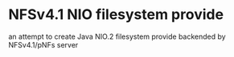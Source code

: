 # NFSv4.1 NIO filesystem provide

an attempt to create Java NIO.2 filesystem provide backended by NFSv4.1/pNFs server
